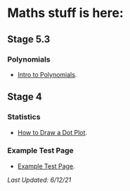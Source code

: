 # Maths stuff is here:
## Stage 5.3
### Polynomials
* [Intro to Polynomials](./Projects/IntroToPolynomials/index.html).

## Stage 4
### Statistics
* [How to Draw a Dot Plot](./Projects/DrawingDotPlots/index.html).



### Example Test Page
* [Example Test Page](./Projects/SlideshowExample/index.html).


_Last Updated: 6/12/21_
